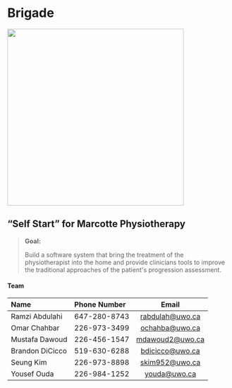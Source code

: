 Brigade
=======


<img src="https://github.com/UWOECE-SE-Classes/Brigade/blob/master/Brigade.jpg" width="400">


“Self Start” for Marcotte Physiotherapy
-------------------------------------------------------
> **Goal:**
>
> Build a software system that bring the treatment of the physiotherapist into the home and provide clinicians tools to improve the traditional approaches of the patient's progression assessment.


#### <i class="icon-users"></i> Team

| Name| Phone Number| Email|
| :------- | :---- | :---: |
|Ramzi Abdulahi	|647-280-8743	|rabdulah@uwo.ca|
|Omar Chahbar	|226-973-3499	|ochahba@uwo.ca|
|Mustafa Dawoud	|226-456-1547|	mdawoud2@uwo.ca|
|Brandon DiCicco|	519-630-6288|	bdicicco@uwo.ca|
|Seung Kim	|226-973-8898	|skim952@uwo.ca|
|Yousef Ouda	|226-984-1252|	youda@uwo.ca|
